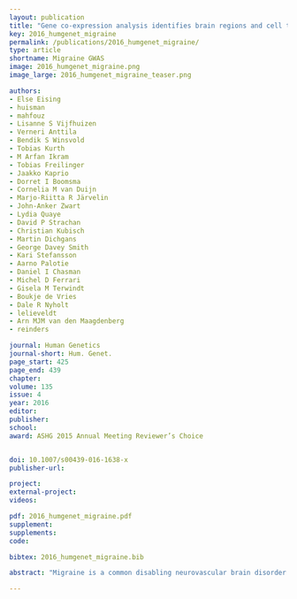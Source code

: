 ```yaml
---
layout: publication
title: "Gene co-expression analysis identifies brain regions and cell types involved in migraine pathophysiology: a GWAS-based study using the Allen Human Brain Atlas"
key: 2016_humgenet_migraine
permalink: /publications/2016_humgenet_migraine/
type: article
shortname: Migraine GWAS
image: 2016_humgenet_migraine.png
image_large: 2016_humgenet_migraine_teaser.png

authors:
- Else Eising
- huisman
- mahfouz
- Lisanne S Vijfhuizen
- Verneri Anttila
- Bendik S Winsvold
- Tobias Kurth
- M Arfan Ikram
- Tobias Freilinger
- Jaakko Kaprio
- Dorret I Boomsma
- Cornelia M van Duijn
- Marjo-Riitta R Järvelin
- John-Anker Zwart
- Lydia Quaye
- David P Strachan
- Christian Kubisch
- Martin Dichgans
- George Davey Smith
- Kari Stefansson
- Aarno Palotie
- Daniel I Chasman
- Michel D Ferrari
- Gisela M Terwindt
- Boukje de Vries
- Dale R Nyholt
- lelieveldt
- Arn MJM van den Maagdenberg
- reinders

journal: Human Genetics
journal-short: Hum. Genet.
page_start: 425
page_end: 439
chapter:
volume: 135
issue: 4
year: 2016
editor:
publisher:
school:
award: ASHG 2015 Annual Meeting Reviewer’s Choice


doi: 10.1007/s00439-016-1638-x
publisher-url:

project:
external-project:
videos:

pdf: 2016_humgenet_migraine.pdf
supplement:
supplements:
code:

bibtex: 2016_humgenet_migraine.bib

abstract: "Migraine is a common disabling neurovascular brain disorder typically characterised by attacks of severe headache and associated with autonomic and neurological symptoms. Migraine is caused by an interplay of genetic and environmental factors. Genome-wide association studies (GWAS) have identified over a dozen genetic loci associated with migraine. Here, we integrated migraine GWAS data with high-resolution spatial gene expression data of normal adult brains from the Allen Human Brain Atlas to identify specific brain regions and molecular pathways that are possibly involved in migraine pathophysiology. To this end, we used two complementary methods. In GWAS data from 23,285 migraine cases and 95,425 controls, we first studied modules of co-expressed genes that were calculated based on human brain expression data for enrichment of genes that showed association with migraine. Enrichment of a migraine GWAS signal was found for five modules that suggest involvement in migraine pathophysiology of: (i) neurotransmission, protein catabolism and mitochondria in the cortex; (ii) transcription regulation in the cortex and cerebellum; and (iii) oligodendrocytes and mitochondria in subcortical areas. Second, we used the high-confidence genes from the migraine GWAS as a basis to construct local migraine-related co-expression gene networks. Signatures of all brain regions and pathways that were prominent in the first method also surfaced in the second method, thus providing support that these brain regions and pathways are indeed involved in migraine pathophysiology."

---
```

